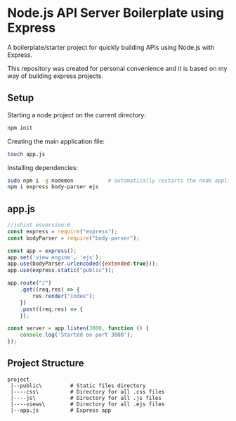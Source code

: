 # Node.js API Server Boilerplate using Express 
A boilerplate/starter project for quickly building APIs using Node.js with Express.

This repository was created for personal convenience and it is based on my way of building express projects.

## Setup
Starting a node project on the current directory:
```bash
npm init
```

Creating the main application file:
```bash
touch app.js
```

Installing dependencies: 
```bash
sudo npm i -g nodemon           # automatically restarts the node application when file changes are detected
npm i express body-parser ejs
```

## app.js
```javascript
//jshint esversion:6
const express = require("express");
const bodyParser = require("body-parser");

const app = express();
app.set('view engine', 'ejs');
app.use(bodyParser.urlencoded({extended:true}));
app.use(express.static("public"));

app.route("/")
    .get((req,res) => {
        res.render("index");
    })
    .post((req,res) => {
    });

const server = app.listen(3000, function () {
    console.log('Started on port 3000');
});
```

## Project Structure
```
project
 |--public\         # Static files directory
 |----css\          # Directory for all .css files
 |----js\           # Directory for all .js files
 |----views\        # Directory for all .ejs files
 |--app.js          # Express app
 ```
